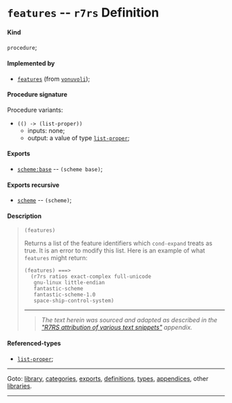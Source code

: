 

<a id='definition__r7rs__features'></a>

# `features` -- `r7rs` Definition


<a id='definition__r7rs__features__kind'></a>

#### Kind

`procedure`;


<a id='definition__r7rs__features__implemented-by'></a>

#### Implemented by

 * [`features`](../../vonuvoli/definitions/features.md#definition__vonuvoli__features) (from [`vonuvoli`](../../vonuvoli/_index.md#library__vonuvoli));


<a id='definition__r7rs__features__procedure-signature'></a>

#### Procedure signature

Procedure variants:
 * `(() -> (list-proper))`
   * inputs: none;
   * output: a value of type [`list-proper`](../../r7rs/types/list-proper.md#type__r7rs__list-proper);


<a id='definition__r7rs__features__exports'></a>

#### Exports

 * [`scheme:base`](../../r7rs/exports/scheme_3a_base.md#export__r7rs__scheme_3a_base) -- `(scheme base)`;


<a id='definition__r7rs__features__exports-recursive'></a>

#### Exports recursive

 * [`scheme`](../../r7rs/exports/scheme.md#export__r7rs__scheme) -- `(scheme)`;


<a id='definition__r7rs__features__description'></a>

#### Description

> ````
> (features)
> ````
> 
> 
> Returns a list of the feature identifiers which `cond-expand`
> treats as true.  It is an error to modify this list.  Here is an
> example of what `features` might return:
> 
> ````
> (features) ===>
>   (r7rs ratios exact-complex full-unicode
>    gnu-linux little-endian
>    fantastic-scheme
>    fantastic-scheme-1.0
>    space-ship-control-system)
> ````
> 
> 
> ----
> > *The text herein was sourced and adapted as described in the ["R7RS attribution of various text snippets"](../../r7rs/appendices/attribution.md#appendix__r7rs__attribution) appendix.*


<a id='definition__r7rs__features__referenced-types'></a>

#### Referenced-types

 * [`list-proper`](../../r7rs/types/list-proper.md#type__r7rs__list-proper);

----

Goto: [library](../../r7rs/_index.md#library__r7rs), [categories](../../r7rs/categories/_index.md#toc__r7rs__categories), [exports](../../r7rs/exports/_index.md#toc__r7rs__exports), [definitions](../../r7rs/definitions/_index.md#toc__r7rs__definitions), [types](../../r7rs/types/_index.md#toc__r7rs__types), [appendices](../../r7rs/appendices/_index.md#toc__r7rs__appendices), other [libraries](../../_libraries.md#toc__libraries).

----

